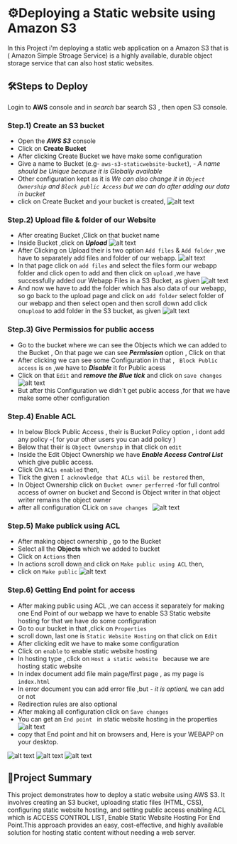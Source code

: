 # ⚙️Deploying a Static website using Amazon S3
In this Project i'm deploying a static web application  on a Amazon S3 that is ( Amazon Simple Stroage Service) is a highly available, durable object storage service that can also host static websites.
## 🛠️Steps to Deploy
Login to **AWS** console and in _search_ bar search S3 , then open S3 console. 
### Step.1) Create an S3 bucket
* Open the ***AWS S3*** console
* Click on **Create Bucket**
* After clicking Create Bucket we have make some configuration
* Give a name to Bucket (e.g- `aws-s3-staticwebsite-bucket`), *- A name should be Unique because it is Globally available*
* Other configuration kept as it is *We can also change it in `Object Ownership` and `Block public Access` but we can do after adding our data in bucket*
* click on Create Bucket and your bucket is created,
![alt text](<image/Screenshot 2025-06-30 210938.png>)
### Step.2) Upload file & folder of our Website
* After creating Bucket ,Click on that bucket name
* Inside Bucket ,click on ***Upload***
![alt text](<image/Screenshot 2025-06-30 211705.png>)
* After Clicking on Upload their is two option `Add files` & `Add folder` ,we have to separately add files and folder of our webapp.
![alt text](<image/Screenshot 2025-06-30 211935.png>)
* In that page click on `add files` and select the files form our webapp folder and click open to add and then click on `upload` ,we have successfully added our Webapp Files in a S3 Bucket, as given 
![alt text](<image/Screenshot 2025-06-30 211956.png>)
* And now we have to add the folder which has also data of our webapp, so go back to the upload page and click on `add folder` select folder of our webapp and then select open and then scroll down add click on`upload` to add folder in the S3 bucket, as given
![alt text](<image/Screenshot 2025-06-30 212250.png>)

### Step.3) Give Permissios for public access
* Go to the bucket where we can see the Objects which we can added to the Bucket , On that page we can see ***Permission*** option , Click on that
* After clicking we can see some Configuration in that , ` Block Public access` is `on` ,we have to ***Disable*** it for Public acess 
* Click on that `Edit` and ***remove the Blue tick*** and click on `save changes`
![alt text](<image/Screenshot 2025-06-30 212325.png>)
* But after this Configuration we didn`t get public access ,for that we have make some other configuration
### Step.4) Enable ACL
* In below Block Public Access , their is Bucket Policy option , i dont add any policy -( for your other users you can add policy )
* Below that their is  `Object Ownership` in that click on `edit`
* Inside the Edit Object Ownership we have ***Enable Access Control List*** which give public access.
* Click On `ACLs enabled` then,
* Tick the given `I acknowledge that ACLs wiil be restored` then,
* In Object Ownership click on `Bucket owner perferred` -for full control access of owner on bucket and Second is Object writer  in that object writer remains the object owner
* after all configuration CLick on ` save changes  `
 ![alt text](<image/Screenshot 2025-06-30 212451.png>)
 ### Step.5) Make publick using ACL
 * After making object ownership , go to the Bucket
 * Select all the **Objects** which we added to bucket
 * Click on `Actions` then 
 * In actions scroll down and click on `Make public using ACL` then,
 * click on `Make public`
 ![alt text](<image/Screenshot 2025-06-30 212514.png>)
 ### Step.6) Getting End point for access
 * After making public using ACL ,we can access it separately for making one End Point of our webapp we have to enable S3 Static website hosting for that we have do some configuration
 * Go to our bucket in that ,click on `Properties`
 * scroll down, last one is `Static Website Hosting` on that click on `Edit` 
 * After clicking edit we have to make some configuration 
 * Click on `enable` to enable static website hosting 
 * In hosting type , click on `Host a static website ` because we are hosting static website 
 * In index document add file main page/first page , as my page is `index.html`
 * In error document you can add error file ,but - _it is optionL_ we can add or not
 * Redirection rules are also optional 
 * After making all configuration click on `Save changes` 
 * You can get an `End point ` in static website hosting in the properties ![alt text](<image/Screenshot 2025-06-30 212743.png>)
 * copy that End point and hit on browsers and, Here is your WEBAPP on your desktop.

 ![alt text](<image/Screenshot 2025-06-30 212803.png>)
 ![alt text](<image/Screenshot 2025-06-30 212818.png>)
 ![alt text](<image/Screenshot 2025-06-30 212840.png>)
 ## 📄Project Summary 
 This project demonstrates how to deploy a static website using AWS S3. It involves creating an S3 bucket, uploading static files (HTML, CSS), configuring static website hosting, and setting public access enabling ACL which is ACCESS CONTROL LIST, Enable Static Website Hosting For End Point.This approach provides an easy, cost-effective, and highly available solution for hosting static content without needing a web server.